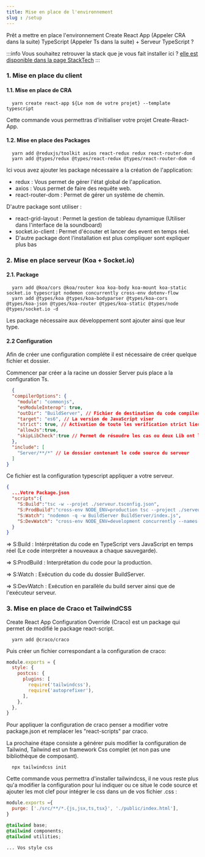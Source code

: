 ```yaml
---
title: Mise en place de l'environnement
slug : /setup
---
```


Prêt a mettre en place l'environnement Create React App (Appeler CRA dans la suite) TypeScript (Appeler Ts dans la suite) + Serveur TypeScript ?

:::info
  Vous souhaitez retrouver la stack que je vous fait installer ici ? [elle est disponible dans la page StackTech](/docs/stacktechnique)
:::

### 1. Mise en place du client

#### 1.1. Mise en place de CRA

```shell
  yarn create react-app ${Le nom de votre projet} --template typescript
```

Cette commande vous permettras d'initialiser votre projet Create-React-App.

#### 1.2. Mise en place des Packages

```shell
  yarn add @reduxjs/toolkit axios react-redux redux react-router-dom
  yarn add @types/redux @types/react-redux @types/react-router-dom -d
```

Ici vous avez ajouter les package nécessaire a la création de l'application:

- redux : Vous permet de gérer l'état global de l'application.
- axios : Vous permet de faire des requête web.
- react-router-dom : Permet de gérer un système de chemin.

D'autre package sont utiliser :

- react-grid-layout : Permet la gestion de tableau dynamique (Utiliser dans l'interface de la soundboard)
- socket.io-client : Permet d'écouter et lancer des event en temps réel.
- D'autre package dont l'installation est plus compliquer sont expliquer plus bas

### 2. Mise en place serveur (Koa + Socket.io)

#### 2.1. Package

```shell
  yarn add @koa/cors @koa/router koa koa-body koa-mount koa-static socket.io typescript nodemon concurrently cross-env dotenv-flow
  yarn add @types/koa @types/koa-bodyparser @types/koa-cors @types/koa-json @types/koa-router @types/koa-static @types/node @types/socket.io -d
```

Les package nécessaire aux développement sont ajouter ainsi que leur type.

#### 2.2 Configuration

Afin de créer une configuration compléte il est nécessaire de créer quelque fichier et dossier.

Commencer par créer a la racine un dossier Server puis place a la configuration Ts.

```json title="/serveur.tsconfig.json"
  {
  "compilerOptions": {
    "module": "commonjs",
    "esModuleInterop": true,
    "outDir": "BuildServer", // Fichier de destination du code compiler
    "target": "es6", // La version de JavaScript viser
    "strict": true, // Activation de toute les verification strict lier aux Ts
    "allowJs":true,
    "skipLibCheck":true // Permet de résoudre les cas ou deux Lib ont le même type
  },
  "include": [
    "Server/**/*" // Le dossier contenant le code source du serveur
  ]
}
```

Ce fichier est la configuration typescript appliquer a votre serveur.

```json
{
  ...Votre Package.json
  "scripts":{
    "S:Build":"tsc -w --projet ./serveur.tsconfig.json",
    "S:ProdBuild":"cross-env NODE_ENV=production tsc --project ./serveur.tsconfig.json",
    "S:Watch": "nodemon -q -w BuildServer BuildServer/index.js",
    "S:DevWatch": "cross-env NODE_ENV=development concurrently --names \"S:Build,S:Watch\" -c \"grey.bold,blue.bold\" \"yarn:S:Build\" \"yarn:S:Watch\" --node-env=development",
  }
}
```

=> S:Build : Intérprétation du code en TypeScript vers JavaScript en temps réel (Le code interpréter a nouveaux a chaque sauvegarde).

=> S:ProdBuild : Interprétation du code pour la production.

=> S:Watch : Exécution du code du dossier BuildServer.

=> S:DevWatch : Exécution en parallèle du build server ainsi que de l'exécuteur serveur.

### 3. Mise en place de Craco et TailwindCSS

Create React App Configuration Override (Craco) est un package qui permet de modifié le package react-script.

```shell
  yarn add @craco/craco
```

Puis créer un fichier correspondant a la configuration de craco:

```js title="/craco.config.js"
module.exports = {
  style: {
    postcss: {
      plugins: [
        require('tailwindcss'),
        require('autoprefixer'),
      ],
    },
  },
}
```

Pour appliquer la configuration de craco penser a modifier votre package.json et remplacer les "react-scripts" par craco.

La prochaine étape consiste a générer puis modifier la configuration de Tailwind, Tailwind est un framework Css complet (et non pas une bibliothèque de composant).
```shell
  npx tailwindcss init
```

Cette commande vous permettra d'installer tailwindcss, il ne vous reste plus qu'a modifier la configuration pour lui indiquer ou ce situe le code source et ajouter les mot clef pour intégrer le css dans un de vos fichier .css :

```js title="/tailwind.config.js"
module.exports ={
  purge: ['./src/**/*.{js,jsx,ts,tsx}', './public/index.html'],
}
```

```css title="Votre fichier en .css"
@tailwind base;
@tailwind components;
@tailwind utilities;

... Vos style css
```